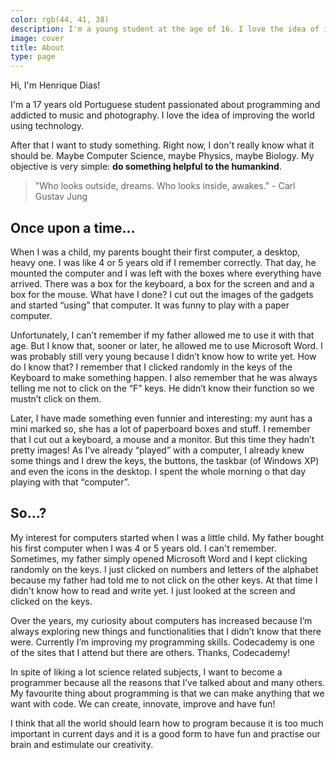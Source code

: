 ```yaml
---
color: rgb(44, 41, 38)
description: I'm a young student at the age of 16. I love the idea of improving the world using technology.
image: cover
title: About
type: page
---
```


Hi, I'm Henrique Dias!

I'm a 17 years old Portuguese student passionated about programming and addicted to music and photography. I love the idea of improving the world using technology.

After that I want to study something. Right now, I don't really know what it should be. Maybe Computer Science, maybe Physics, maybe Biology. My objective is very simple: **do something helpful to the humankind**.

> "Who looks outside, dreams. Who looks inside, awakes." - Carl Gustav Jung

## Once upon a time...

When I was a child, my parents bought their first computer, a desktop, heavy one. I was like 4 or 5 years old if I remember correctly. That day, he mounted the computer and I was left with the boxes where everything have arrived. There was a box for the keyboard, a box for the screen and and a box for the mouse. What have I done? I cut out the images of the gadgets and started “using” that computer. It was funny to play with a paper computer.

Unfortunately, I can’t remember if my father allowed me to use it with that age. But I know that, sooner or later, he allowed me to use Microsoft Word. I was probably still very young because I didn’t know how to write yet. How do I know that? I remember that I clicked randomly in the keys of the Keyboard to make something happen. I also remember that he was always telling me not to click on the “F” keys. He didn’t know their function so we mustn’t click on them.

Later, I have made something even funnier and interesting: my aunt has a mini marked so, she has a lot of paperboard boxes and stuff. I remember that I cut out a keyboard, a mouse and a monitor. But this time they hadn’t pretty images! As I’ve already “played” with a computer, I already knew some things and I drew the keys, the buttons, the taskbar (of Windows XP) and even the icons in the desktop. I spent the whole morning o that day playing with that “computer”.

## So...?

My interest for computers started when I was a little child. My father bought his first computer when I was 4 or 5 years old. I can't remember. Sometimes, my father simply opened Microsoft Word and I kept clicking randomly on the keys. I just clicked on numbers and letters of the alphabet because my father had told me to not click on the other keys. At that time I didn't know how to read and write yet. I just looked at the screen and clicked on the keys.

Over the years, my curiosity about computers has increased because I’m always exploring new things and functionalities that I didn’t know that there were. Currently I’m improving my programming skills. Codecademy is one of the sites that I attend but there are others. Thanks, Codecademy!

In spite of liking a lot science related subjects, I want to become a programmer because all the reasons that I’ve talked about and many others. My favourite thing about programming is that we can make anything that we want with code. We can create, innovate, improve and have fun!  

I think that all the world should learn how to program because it is too much important in current days and it is a good form to have fun and practise our brain and estimulate our creativity.
